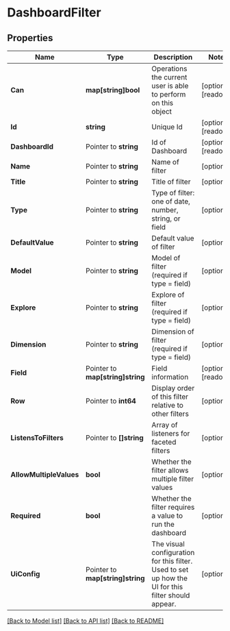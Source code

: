 # DashboardFilter

## Properties

Name | Type | Description | Notes
------------ | ------------- | ------------- | -------------
**Can** | **map[string]bool** | Operations the current user is able to perform on this object | [optional] [readonly] 
**Id** | **string** | Unique Id | [optional] [readonly] 
**DashboardId** | Pointer to **string** | Id of Dashboard | [optional] [readonly] 
**Name** | Pointer to **string** | Name of filter | [optional] 
**Title** | Pointer to **string** | Title of filter | [optional] 
**Type** | Pointer to **string** | Type of filter: one of date, number, string, or field | [optional] 
**DefaultValue** | Pointer to **string** | Default value of filter | [optional] 
**Model** | Pointer to **string** | Model of filter (required if type &#x3D; field) | [optional] 
**Explore** | Pointer to **string** | Explore of filter (required if type &#x3D; field) | [optional] 
**Dimension** | Pointer to **string** | Dimension of filter (required if type &#x3D; field) | [optional] 
**Field** | Pointer to **map[string]string** | Field information | [optional] [readonly] 
**Row** | Pointer to **int64** | Display order of this filter relative to other filters | [optional] 
**ListensToFilters** | Pointer to **[]string** | Array of listeners for faceted filters | [optional] 
**AllowMultipleValues** | **bool** | Whether the filter allows multiple filter values | [optional] 
**Required** | **bool** | Whether the filter requires a value to run the dashboard | [optional] 
**UiConfig** | Pointer to **map[string]string** | The visual configuration for this filter. Used to set up how the UI for this filter should appear. | [optional] 

[[Back to Model list]](../README.md#documentation-for-models) [[Back to API list]](../README.md#documentation-for-api-endpoints) [[Back to README]](../README.md)


